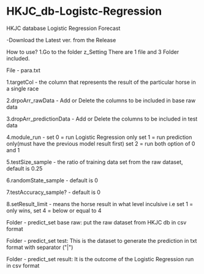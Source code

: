 # HKJC_db-Logistc-Regression
HKJC database Logistic Regression Forecast

-Download the Latest ver. from the Release

How to use?
1.Go to the folder z_Setting
There are 1 file and 3 Folder included.

File - para.txt

1.targetCol - the column that represents the result of the particular horse in a single race

2.drpoArr_rawData - Add or Delete the columns to be included in base raw data

3.dropArr_predictionData - Add or Delete the columns to be included in test data

4.module_run - 
set 0 = run Logistic Regression only
set 1 = run prediction only(must have the previous model result first)
set 2 = run both option of 0 and 1

5.testSize_sample - the ratio of training data set from the raw dataset, default is 0.25

6.randomState_sample - default is 0

7.testAccuracy_sample? - default is 0

8.setResult_limit - means the horse result in what level inculsive i.e set 1 = only wins, set 4 = below or equal to 4


Folder - predict_set base raw:
put the raw dataset from HKJC db in csv format

Folder - predict_set test:
This is the dataset to generate the prediction in txt format with separator ("|")

Folder - predict_set result:
It is the outcome of the Logistic Regression run in csv format

